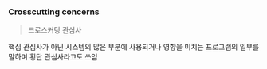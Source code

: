 ### Crosscutting concerns
> 크로스커팅 관심사

핵심 관심사가 아닌 시스템의 많은 부분에 사용되거나 영향을 미치는 프로그램의 일부를 말하며 횡단 관심사라고도 쓰임